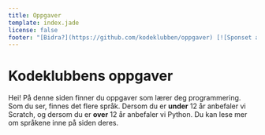 ```yaml
---
title: Oppgaver
template: index.jade
license: false
footer: "[Bidra?](https://github.com/kodeklubben/oppgaver) [![Sponset av Sparebank1 Midt-Norge](smn.jpg) ![Sponset av Studentmediene Trondheim](studentmediene.png)](http://www.kidsakoder.no/2015/07/03/kodeklubben-trondheim-utvikler-materiell-i-sommer/) [kidsakoder.no](http://www.kidsakoder.no/) [Last ned alle kurs som zip-fil](https://github.com/kodeklubben/kodeklubben.github.io/archive/master.zip)"
---
```


# Kodeklubbens oppgaver
Hei! På denne siden finner du oppgaver som lærer deg programmering. Som du ser,
finnes det flere språk. Dersom du er **under** 12 år anbefaler vi Scratch, og
dersom du er **over** 12 år anbefaler vi Python. Du kan lese mer om språkene
inne på siden deres.
